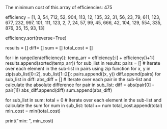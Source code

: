 The minimum cost of this array of efficiencies: 475

<!-- Python Code -->
efficiency = [1, 3, 54, 712, 52, 904, 113, 12, 135, 32, 31, 56, 23, 79, 611, 123, 677, 232, 997, 101, 111, 123, 2, 7, 24, 57, 99, 45, 666, 42, 104, 129, 554, 335, 876, 35, 15, 93, 13]

efficiency.sort(reverse=True)

results = []
diff= []
sum = []
total_cost = []

for i in range(len(efficiency)):
    temp_arr = efficiency[:i] + efficiency[i+1:]
    results.append(sorted(temp_arr))
for sub_list in results:
    pairs = []
    # Iterate over each element in the sub-list in pairs using zip function
    for x, y in zip(sub_list[0::2], sub_list[1::2]):
        pairs.append((x, y))
    diff.append(pairs)
for sub_list in diff:
    abs_diff = []
    # Iterate over each pair in the sub-list and calculate the absolute difference
    for pair in sub_list:
        diff = abs(pair[0] - pair[1])
        abs_diff.append(diff)
    sum.append(abs_diff)

for sub_list in sum:
    total = 0
    # Iterate over each element in the sub-list and calculate the sum
    for num in sub_list:
        total += num
    total_cost.append(total)
min_cost = min(total_cost)

print("min: ", min_cost)